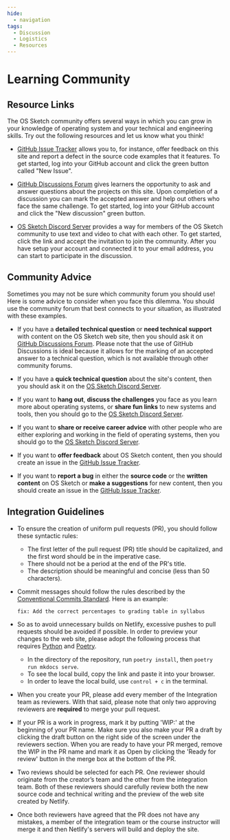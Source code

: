 ```yaml
---
hide:
  - navigation
tags:
  - Discussion
  - Logistics
  - Resources
---
```


# Learning Community

## Resource Links

The OS Sketch community offers several ways in which you can grow in your
knowledge of operating system and your technical and engineering skills. Try
out the following resources and let us know what you think!

- [GitHub Issue
  Tracker](https://github.com/OS-Sketch/www.os-sketch.com/issues)
  allows you to, for instance, offer feedback on this site and report a defect
  in the source code examples that it features. To get started, log into your
  GitHub account and click the green button called "New Issue".

- [GitHub Discussions
  Forum](https://github.com/OS-Sketch/www.os-sketch.com/discussions) gives
  learners the opportunity to ask and answer questions about the projects on
  this site. Upon completion of a discussion you can mark the accepted answer
  and help out others who face the same challenge. To get started, log into your
  GitHub account and click the "New discussion" green button.

- [OS Sketch Discord Server](https://discord.gg/9VfCdqffu6) provides a way for
  members of the OS Sketch community to use text and video to chat with each
  other. To get started, click the link and accept the invitation to join the
  community. After you have setup your account and connected it to your email
  address, you can start to participate in the discussion.

## Community Advice

Sometimes you may not be sure which community forum you should use! Here is some
advice to consider when you face this dilemma. You should use the community
forum that best connects to your situation, as illustrated with these examples.

- If you have a **detailed technical question** or **need technical support**
  with content on the OS Sketch web site, then you should ask it on [GitHub
  Discussions
  Forum](https://github.com/OS-Sketch/www.os-sketch.com/discussions). Please
  note that the use of GitHub Discussions is ideal because it allows for the
  marking of an accepted answer to a technical question, which is not available
  through other community forums.

- If you have a **quick technical question** about the site's content, then you
  should ask it on the [OS Sketch Discord
  Server](https://discord.gg/9VfCdqffu6).

- If you want to **hang out**, **discuss the challenges** you face as you learn
  more about operating systems, or **share fun links** to new systems and
  tools, then you should go to the [OS Sketch Discord
  Server](https://discord.gg/9VfCdqffu6).

- If you want to **share or receive career advice** with other people who are
  either exploring and working in the field of operating systems, then you
  should go to the [OS Sketch Discord Server](https://discord.gg/9VfCdqffu6).

- If you want to **offer feedback** about OS Sketch content, then you should
  create an issue in the [GitHub Issue
  Tracker](https://github.com/OS-Sketch/www.os-sketch.com/issues).

- If you want to **report a bug** in either the **source code** or the
  **written content** on OS Sketch or **make a suggestions** for new content,
  then you should create an issue in the [GitHub Issue
  Tracker](https://github.com/OS-Sketch/www.os-sketch.com/issues).

## Integration Guidelines

- To ensure the creation of uniform pull requests (PR), you should follow these
  syntactic rules:

    - The first letter of the pull request (PR) title should be capitalized,
      and the first word should be in the imperative case.
    - There should not be a period at the end of the PR's title.
    - The description should be meaningful and concise (less than 50
      characters).

- Commit messages should follow the rules described by the [Conventional
  Commits Standard](https://www.conventionalcommits.org/en/v1.0.0/#summary).
  Here is an example:

    ```
    fix: Add the correct percentages to grading table in syllabus
    ```

- So as to avoid unnecessary builds on Netlify, excessive pushes to pull
  requests should be avoided if possible. In order to preview your changes to
  the web site, please adopt the following process that requires
  [Python](https://www.python.org/) and [Poetry](https://python-poetry.org/).

    - In the directory of the repository, run `poetry install`, then `poetry run
      mkdocs serve`.
    - To see the local build, copy the link and paste it into your browser.
    - In order to leave the local build, use `control + c` in the terminal.

- When you create your PR, please add every member of the Integration team as
  reviewers. With that said, please note that only two approving reviewers are
  **required** to merge your pull request.

- If your PR is a work in progress, mark it by putting 'WIP:' at the beginning of your PR name. Make sure you also make your PR a draft by clicking the draft button on the right side of the screen under the reviewers section. When you are ready to have your PR merged, remove the WIP in the PR name and mark it as Open by clicking the 'Ready for review' button in the merge box at the bottom of the PR.

- Two reviews should be selected for each PR. One reviewer should originate
  from the creator’s team and the other from the integration team. Both of
  these reviewers should carefully review both the new source code and
  technical writing and the preview of the web site created by Netlify.

- Once both reviewers have agreed that the PR does not have any mistakes, a
  member of the integration team or the course instructor will merge it and
  then Netlify's servers will build and deploy the site.
